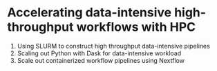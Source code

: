 # Accelerating data-intensive high-throughput workflows with HPC

1. Using SLURM to construct high throughput data-intensive pipelines
2. Scaling out Python with Dask for data-intensive workload
3. Scale out containerized workflow pipelines using Nextflow
